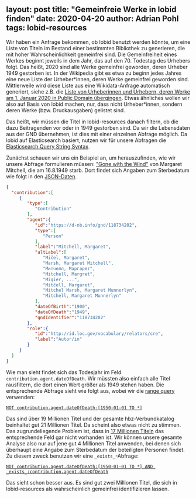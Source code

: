 layout: post
title: "Gemeinfreie Werke in lobid finden"
date: 2020-04-20
author: Adrian Pohl
tags: lobid-resources
---

Wir haben ein Anfrage bekommen, ob lobid benutzt werden könnte, um eine Liste von Titeln im Bestand einer bestimmten Bibliothek zu generieren, die mit hoher Wahrscheinlichkeit gemeinfrei sind. Die Gemeinfreiheit eines Werkes beginnt jeweils in dem Jahr, das auf den 70. Todestag des Urhebers folgt. Das heißt, 2020 sind alle Werke gemeinfrei geworden, deren Urheber 1949 gestorben ist. In der Wikipedia gibt es etwa zu beginn jedes Jahres eine neue Liste der Urheber\*innen, deren Werke gemeinfrei geworden sind. Mittlerweile wird diese Liste aus eine Wikidata-Anfrage automatisch generiert, siehe z.B. die [Liste von Urheberinnen und Urhebern, deren Werke am 1. Januar 2020 in Public Domain übergingen](https://de.wikipedia.org/wiki/Wikipedia:Public_Domain_Day/2020_in_Public_Domain). Etwas ähnliches wollen wir also auf Basis von lobid machen, nur, dass nicht Urheber\*innen, sondern deren Werke (bzw. Druckausgaben) gelistet sind.  

 Das heißt, wir müssen die Titel in lobid-resources danach filtern, ob die dazu Beitragenden vor oder in 1949 gestorben sind. Da wir die Lebensdaten aus der GND übernehmen, ist dies mit einer einzelnen Abfrage möglich. Da lobid auf Elasticsearch basiert, nutzen wir für unsere Abfragen die [Elasticsearch Query String Syntax](https://www.elastic.co/guide/en/elasticsearch/reference/5.6/query-dsl-query-string-query.html#query-string-syntax).
 
 Zunächst schauen wir uns ein Beispiel an, um herauszufinden, wie wir unsere Abfrage formulieren müssen: ["Gone with the Wind"](https://lobid.org/resources/HT015046968) von Margaret Mitchell, die am 16.8.1949 starb. Dort findet sich Angaben zum Sterbedatum wie folgt in den [JSON-Daten](https://lobid.org/resources/HT015046968.json).

 ```json
{
   "contribution":[
      {
         "type":[
            "Contribution"
         ],
         "agent":{
            "id":"https://d-nb.info/gnd/118734202",
            "type":[
               "Person"
            ],
            "label":"Mitchell, Margaret",
            "altLabel":[
               "Mičel, Margaret",
               "Marsh, Margaret Mitchell",
               "Митчелл, Маргарет",
               "Mitchell, Margret",
               "Miqier, ...",
               "Mitčell, Margaret",
               "Mitchel Marsh, Margaret Munnerlyn",
               "Mitchell, Margaret Munnerlyn"
            ],
            "dateOfBirth":"1900",
            "dateOfDeath":"1949",
            "gndIdentifier":"118734202"
         },
         "role":{
            "id":"http://id.loc.gov/vocabulary/relators/cre",
            "label":"Autor/in"
         }
      }
   ]
}
 ```

Wie man sieht findet sich das Todesjahr im Feld `contribution.agent.dateOfDeath`. Wir müssten also einfach alle Titel rausfiltern, die dort einen Wert größer als 1949 stehen haben. Die entsprechende Abfrage sieht wie folgt aus, wobei wir die [range query](https://www.elastic.co/guide/en/elasticsearch/reference/5.6/query-dsl-query-string-query.html#_ranges) verwenden:

[`NOT contribution.agent.dateOfDeath:[1950-01-01 TO *]`](https://lobid.org/resources/search?q=NOT+contribution.agent.dateOfDeath%3A%5B1950-01-01+TO+*%5D)

Das sind über 19 Millionen Titel und der gesamte hbz-Verbundkatalog beinhaltet gut 21 Millionen Titel. Da scheint also etwas nicht zu stimmen. Das zugrundeliegende Problem ist, dass in [17 Millionen Titeln](http://lobid.org/resources/search?q=NOT+_exists_%3Acontribution.agent.dateOfDeath) das entsprechende Feld gar nicht vorhanden ist. Wir können unsere gesamte Analyse also nur auf jene gut 4 Millionen Titel anwenden, bei denen sich überhaupt eine Angabe zum Sterbedatum der beteiligten Personen findet. Zu diesem zweck benutzen wir eine `_exists_`-Abfrage:

[`NOT contribution.agent.dateOfDeath:[1950-01-01 TO *] AND _exists_:contribution.agent.dateOfDeath`](https://lobid.org/resources/search?q=NOT+contribution.agent.dateOfDeath%3A%5B1950-01-01+TO+*%5D+AND+_exists_%3Acontribution.agent.dateOfDeath)


Das sieht schon besser aus. Es sind gut zwei Millionen Titel, die sich in lobid-resources als wahrscheinlich gemeinfrei identifizieren lassen.